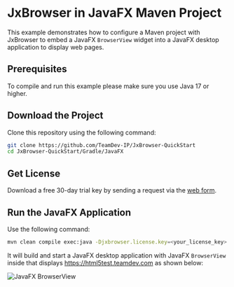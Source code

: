 # JxBrowser in JavaFX Maven Project

This example demonstrates how to configure a Maven project with JxBrowser to embed a JavaFX `BrowserView` widget into
a JavaFX desktop application to display web pages.

## Prerequisites

To compile and run this example please make sure you use Java 17 or higher.

## Download the Project

Clone this repository using the following command:

 ```bash
 git clone https://github.com/TeamDev-IP/JxBrowser-QuickStart
 cd JxBrowser-QuickStart/Gradle/JavaFX
 ```

## Get License

Download a free 30-day trial key by sending a request via
the [web form](https://www.teamdev.com/jxbrowser#evaluate).

## Run the JavaFX Application

Use the following command:

```bash
mvn clean compile exec:java -Djxbrowser.license.key=<your_license_key>
```

It will build and start a JavaFX desktop application with JavaFX `BrowserView` inside that
displays https://html5test.teamdev.com as shown below:

![JavaFX BrowserView](https://jxbrowser-support.teamdev.com/img/articles/javafx-view.png)
